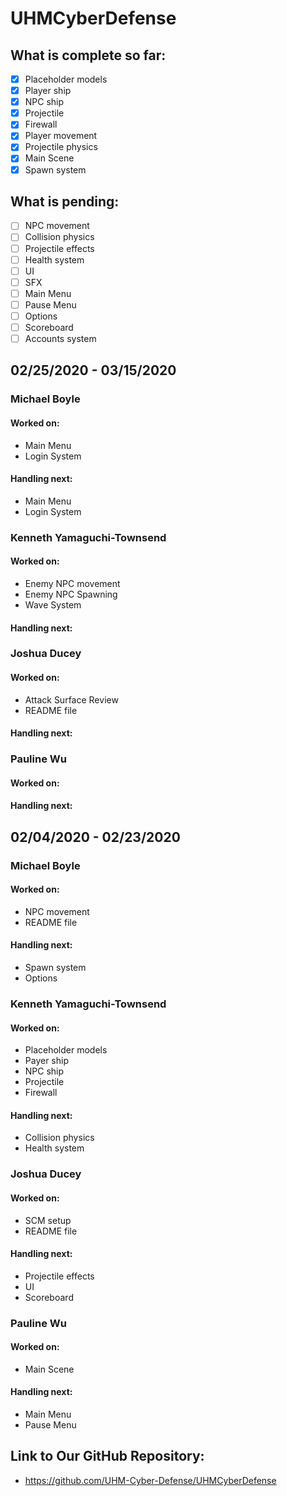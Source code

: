 # UHMCyberDefense

## What is complete so far:

- [x] Placeholder models
- [x] Player ship
- [x] NPC ship
- [x] Projectile
- [x] Firewall
- [x] Player movement
- [x] Projectile physics
- [x] Main Scene
- [X] Spawn system

## What is pending:

- [ ] NPC movement
- [ ] Collision physics
- [ ] Projectile effects
- [ ] Health system
- [ ] UI
- [ ] SFX
- [ ] Main Menu
- [ ] Pause Menu
- [ ] Options
- [ ] Scoreboard
- [ ] Accounts system

## 02/25/2020 - 03/15/2020

### Michael Boyle

#### Worked on:

- Main Menu
- Login System

#### Handling next:

- Main Menu
- Login System

### Kenneth Yamaguchi-Townsend

#### Worked on:

- Enemy NPC movement
- Enemy NPC Spawning 
- Wave System

#### Handling next:

### Joshua Ducey

#### Worked on:

- Attack Surface Review
- README file

#### Handling next:

### Pauline Wu

#### Worked on:

#### Handling next:

## 02/04/2020 - 02/23/2020

### Michael Boyle

#### Worked on:

- NPC movement
- README file

#### Handling next:

- Spawn system
- Options

### Kenneth Yamaguchi-Townsend

#### Worked on:

- Placeholder models
- Payer ship
- NPC ship
- Projectile
- Firewall

#### Handling next:

- Collision physics
- Health system

### Joshua Ducey

#### Worked on:

- SCM setup
- README file

#### Handling next:

- Projectile effects
- UI
- Scoreboard

### Pauline Wu

#### Worked on:

- Main Scene

#### Handling next:

- Main Menu
- Pause Menu

## Link to Our GitHub Repository:

- https://github.com/UHM-Cyber-Defense/UHMCyberDefense
